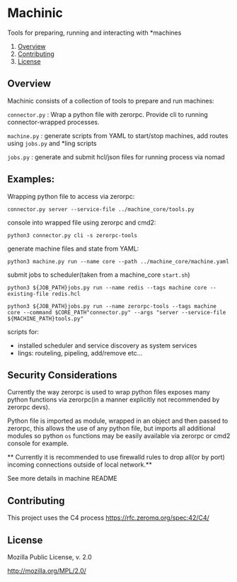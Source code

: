 # Machinic
Tools for preparing, running and interacting with *machines

1. [Overview](#overview)
2. [Contributing](#contribute)
3. [License](#license)

## <a name="overview"></a> Overview

Machinic consists of a collection of tools to prepare and run machines:

`connector.py` : Wrap a python file with zerorpc. Provide cli to running connector-wrapped processes.

`machine.py` : generate scripts from YAML to start/stop machines, add routes using `jobs.py` and *ling scripts

`jobs.py` : generate and submit hcl/json files for running process via nomad


## Examples:

Wrapping python file to access via zerorpc:

`connector.py server --service-file ../machine_core/tools.py`

console into wrapped file using zerorpc and cmd2:

`python3 connector.py cli -s zerorpc-tools`

generate machine files and state from YAML:

`python3 machine.py run --name core --path ../machine_core/machine.yaml `

submit jobs to scheduler(taken from a machine_core `start.sh`)

`python3 ${JOB_PATH}jobs.py run --name redis --tags machine core --existing-file redis.hcl`

`python3 ${JOB_PATH}jobs.py run --name zerorpc-tools --tags machine core --command $CORE_PATH"connector.py" --args "server --service-file ${MACHINE_PATH}tools.py"` 


scripts for:

* installed scheduler and service discovery as system services
* lings: routeling, pipeling, add/remove etc...

## Security Considerations

Currently the way zerorpc is used to wrap python files exposes many python functions via zerorpc(in a manner explicitly not recommended by zerorpc devs). 

Python file is imported as module, wrapped in an object and then passed to zerorpc, this allows the use of any python file, but imports all additional modules so python `os` functions may be easily available via zerorpc or cmd2 console for example. 

** Currently it is recommended to use firewalld rules to drop all(or by port) incoming connections outside of local network.** 

See more details in machine README

##  <a name="contribute"></a> Contributing
This project uses the C4 process 
https://rfc.zeromq.org/spec:42/C4/

##  <a name="license"></a> License
Mozilla Public License, v. 2.0 

http://mozilla.org/MPL/2.0/


